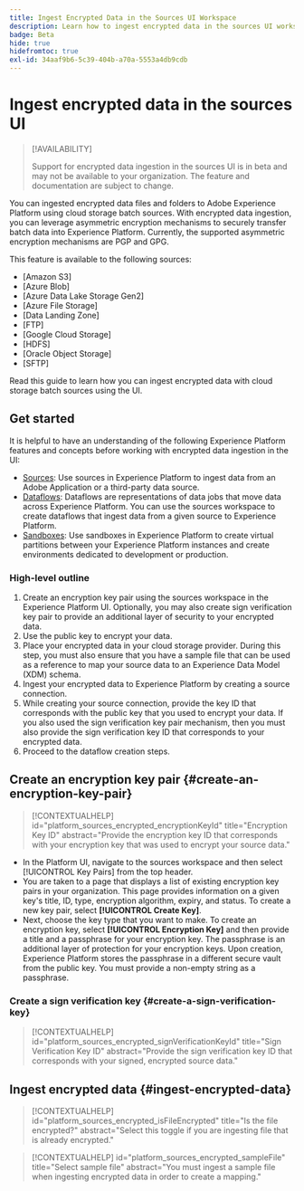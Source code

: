 ```yaml
---
title: Ingest Encrypted Data in the Sources UI Workspace
description: Learn how to ingest encrypted data in the sources UI workspace.
badge: Beta
hide: true
hidefromtoc: true
exl-id: 34aaf9b6-5c39-404b-a70a-5553a4db9cdb
---
```

# Ingest encrypted data in the sources UI

>[!AVAILABILITY]
>
>Support for encrypted data ingestion in the sources UI is in beta and may not be available to your organization. The feature and documentation are subject to change.

You can ingested encrypted data files and folders to Adobe Experience Platform using cloud storage batch sources. With encrypted data ingestion, you can leverage asymmetric encryption mechanisms to securely transfer batch data into Experience Platform. Currently, the supported asymmetric encryption mechanisms are PGP and GPG.

This feature is available to the following sources:

* [Amazon S3]
* [Azure Blob]
* [Azure Data Lake Storage Gen2]
* [Azure File Storage]
* [Data Landing Zone]
* [FTP]
* [Google Cloud Storage]
* [HDFS]
* [Oracle Object Storage]
* [SFTP]

Read this guide to learn how you can ingest encrypted data with cloud storage batch sources using the UI.

## Get started

It is helpful to have an understanding of the following Experience Platform features and concepts before working with encrypted data ingestion in the UI:

* [Sources](../../home.md): Use sources in Experience Platform to ingest data from an Adobe Application or a third-party data source.
* [Dataflows](../../../dataflows/home.md): Dataflows are representations of data jobs that move data across Experience Platform. You can use the sources workspace to create dataflows that ingest data from a given source to Experience Platform.
* [Sandboxes](../../../sandboxes/home.md): Use sandboxes in Experience Platform to create virtual partitions between your Experience Platform instances and create environments dedicated to development or production.

### High-level outline

1. Create an encryption key pair using the sources workspace in the Experience Platform UI. Optionally, you may also create sign verification key pair to provide an additional layer of security to your encrypted data.
2. Use the public key to encrypt your data.
3. Place your encrypted data in your cloud storage provider. During this step, you must also ensure that you have a sample file that can be used as a reference to map your source data to an Experience Data Model (XDM) schema.
4. Ingest your encrypted data to Experience Platform by creating a source connection.
5. While creating your source connection, provide the key ID that corresponds with the public key that you used to encrypt your data. If you also used the sign verification key pair mechanism, then you must also provide the sign verification key ID that corresponds to your encrypted data.
6. Proceed to the dataflow creation steps.

## Create an encryption key pair {#create-an-encryption-key-pair}

>[!CONTEXTUALHELP]
>id="platform_sources_encrypted_encryptionKeyId"
>title="Encryption Key ID"
>abstract="Provide the encryption key ID that corresponds with your encryption key that was used to encrypt your source data."

* In the Platform UI, navigate to the sources workspace and then select [!UICONTROL Key Pairs] from the top header.
* You are taken to a page that displays a list of existing encryption key pairs in your organization. This page provides information on a given key's title, ID, type, encryption algorithm, expiry, and status. To create a new key pair, select **[!UICONTROL Create Key]**.
* Next, choose the key type that you want to make. To create an encryption key, select **[!UICONTROL Encryption Key]** and then provide a title and a passphrase for your encryption key. The passphrase is an additional layer of protection for your encryption keys. Upon creation, Experience Platform stores the passphrase in a different secure vault from the public key. You must provide a non-empty string as a passphrase.

### Create a sign verification key {#create-a-sign-verification-key}

>[!CONTEXTUALHELP]
>id="platform_sources_encrypted_signVerificationKeyId"
>title="Sign Verification Key ID"
>abstract="Provide the sign verification key ID that corresponds with your signed, encrypted source data."

## Ingest encrypted data {#ingest-encrypted-data}

>[!CONTEXTUALHELP]
>id="platform_sources_encrypted_isFileEncrypted"
>title="Is the file encrypted?"
>abstract="Select this toggle if you are ingesting file that is already encrypted."

>[!CONTEXTUALHELP]
>id="platform_sources_encrypted_sampleFile"
>title="Select sample file"
>abstract="You must ingest a sample file when ingesting encrypted data in order to create a mapping."


<!-- 
## Outline

Sections:

* Create public key
* Create customer key
* Create sources flow to ingest encrypted data
  * File ingestion
  * Folder ingestion
* Updated encrypted flow

* Select [!UICONTROL Key Pairs] from the header in the sources UI workspace.
  * You are taken to the [!UICONTROL Key Pairs] page:
    * Select **[!UICONTROL Encryption key]** for list of key pairs that you have created and managed.
    * Select **[!UICONTROL Customer key]** for a list of key pairs that your customers have created and managed.
* Key Pair functions:
  * Select **[!UICONTROL Key details]** to view key details.
  * Select **[!UICONTROL Delete]** to delete.
* Select [!UICONTROL Create key] to create either an encryption key or a customer key

## Questions and clarifications

* Public key vs. customer key
* Verify E2E:
  * Create keys (encryption key or customer key)
  * Use these keys to encrypt your data
  * Place your encrypted data in your cloud storage (Amazon S3 or Google Cloud Storage)
  * Ingest that encrypted data to Experience Platform by creating a source connection
    * Select the encrypted source data
    * Enable "Is the file encrypted"
    * Select/upload sample file for mapping
    * Use the encryption key name that corresponds with the key used to encrypt the source data
      * If the data was encrypted using customer key, provide the sign verification key.
  * Proceed with source connection creation flow -->
